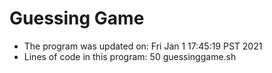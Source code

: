 # Guessing Game
* The program was updated on:
Fri Jan  1 17:45:19 PST 2021
* Lines of code in this program:
50 guessinggame.sh
